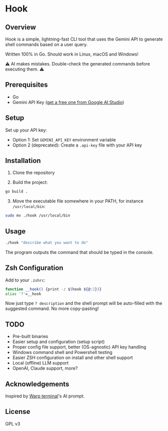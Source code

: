 # Hook

## Overview

Hook is a simple, lightning-fast CLI tool that uses the Gemini API to generate shell commands based on a user query.

Written 100% in Go. Should work in Linux, macOS and Windows!

⚠️ AI makes mistakes. Double-check the generated commands before executing them. ⚠️

## Prerequisites

- Go
- Gemini API Key ([get a free one from Google AI Studio](https://aistudio.google.com/app/apikey))

## Setup

Set up your API key:
- Option 1: Set `GEMINI_API_KEY` environment variable
- Option 2 (deprecated): Create a `.api-key` file with your API key

## Installation

1. Clone the repository

2. Build the project:

```bash
go build .
```

3. Move the executable file somewhere in your PATH, for instance `/usr/local/bin`:

```bash
sudo mv ./hook /usr/local/bin
```

## Usage

```bash
./hook "describe what you want to do"
```

The program outputs the command that should be typed in the console.

## Zsh Configuration

Add to your `.zshrc`:
```bash
function __hook() {print -z $(hook ${@:2})}
alias '?'=__hook
```
Now just type `? description` and the shell prompt will be auto-filled with the suggested command. No more copy-pasting!

## TODO

- Pre-built binaries
- Easier setup and configuration (setup script)
- Proper config file support, better (OS-agnostic) API key handling
- Windows command shell and Powershell testing
- Easier ZSH configuration on install and other shell support
- Local (offline) LLM support
- OpenAI, Claude support, more?

## Acknowledgements

Inspired by [Warp terminal](https://www.warp.dev/download)'s AI prompt.

## License

GPL v3
